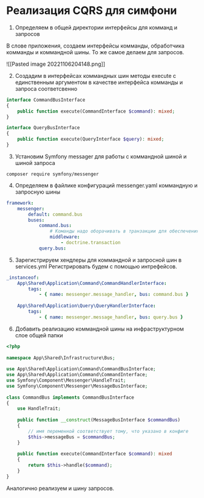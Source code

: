 
# Реализация CQRS для симфони

1) Определяем в общей директории интерфейсы для комманд и запросов

В слове приложения, создаем интерфейсы комманды, обработчика комманды и коммандной шины. То же самое делаем для запросов.

![[Pasted image 20221106204148.png]]

2) Создадим в интерфейсах коммандных шин методы execute с единственным аргументом в качестве интерфейса комманды и запроса соответсвенно

```php
interface CommandBusInterface  
{  
    public function execute(CommandInterface $command): mixed;  
}

interface QueryBusInterface  
{  
    public function execute(QueryInterface $query): mixed;  
}
```


3) Установим Symfony messager для работы с коммандной шиной и шиной запроса

```shell
composer require symfony/messenger
```

4) Определяем в файлике конфигураций messenger.yaml коммандную и запросную шины

```yaml
framework:  
    messenger:  
        default: command.bus  
        buses:  
            command.bus:  
                # Команды надо оборачивать в транзакции для обеспечения атомарности  
                middleware:  
                    - doctrine.transaction  
            query.bus:
```

5) Зарегистрируем хендлеры для коммандной и запросной шин в services.yml
Регистрировать будем с помощью интрефейсов.

```yaml
_instanceof:  
    App\Shared\Application\Command\CommandHandlerInterface:  
        tags:  
            - { name: messenger.message_handler, bus: command.bus }  
  
    App\Shared\Application\Query\QueryHandlerInterface:  
        tags:  
            - { name: messenger.message_handler, bus: query.bus }
```

6) Добавить реализацию коммандной шины на инфраструктурном слое общей папки

```php
<?php  
  
namespace App\Shared\Infrastructure\Bus;  
  
use App\Shared\Application\Command\CommandBusInterface;  
use App\Shared\Application\Command\CommandInterface;  
use Symfony\Component\Messenger\HandleTrait;  
use Symfony\Component\Messenger\MessageBusInterface;  
  
class CommandBus implements CommandBusInterface  
{  
    use HandleTrait;  
  
    public function __construct(MessageBusInterface $commandBus)  
    {  
        // имя переменной соответствует тому, что указано в конфиге  
        $this->messageBus = $commandBus;  
    }  
  
    public function execute(CommandInterface $command): mixed  
    {  
        return $this->handle($command);  
    }  
}

```

Аналогично реализуем и шину запросов.

